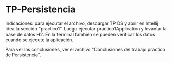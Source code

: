 # TP-Persistencia

Indicaciones: para ejecutar el archivo, descargar TP DS y abrir en Intellij Idea la sección "practico1". Luego ejecutar practico1Application y levantar la base de datos H2.
En la terminal también se pueden verificar los datos cuando se ejecute la aplicación.

Para ver las conclusiones, ver el archivo "Conclusiones del trabajo práctico de Persistencia".
